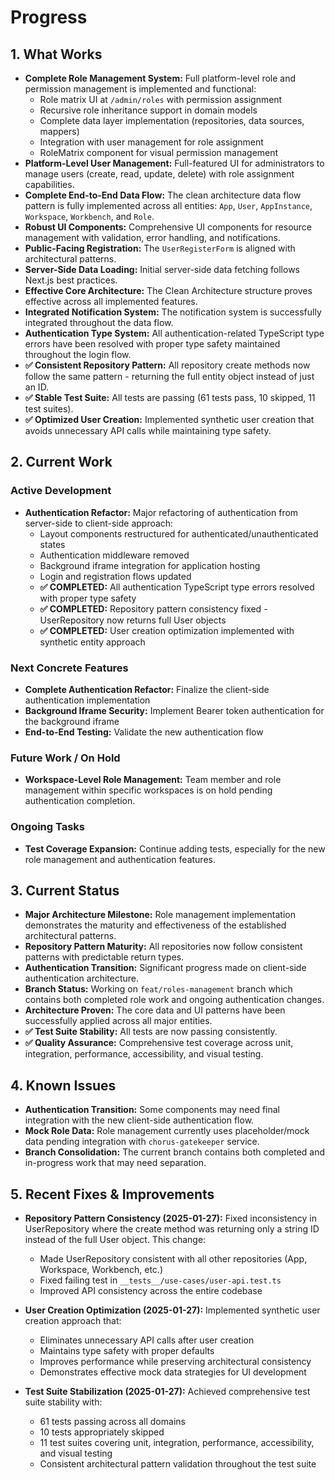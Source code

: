 # Progress

## 1. What Works

- **Complete Role Management System:** Full platform-level role and permission management is implemented and functional:
  - Role matrix UI at `/admin/roles` with permission assignment
  - Recursive role inheritance support in domain models
  - Complete data layer implementation (repositories, data sources, mappers)
  - Integration with user management for role assignment
  - RoleMatrix component for visual permission management
- **Platform-Level User Management:** Full-featured UI for administrators to manage users (create, read, update, delete) with role assignment capabilities.
- **Complete End-to-End Data Flow:** The clean architecture data flow pattern is fully implemented across all entities: `App`, `User`, `AppInstance`, `Workspace`, `Workbench`, and `Role`.
- **Robust UI Components:** Comprehensive UI components for resource management with validation, error handling, and notifications.
- **Public-Facing Registration:** The `UserRegisterForm` is aligned with architectural patterns.
- **Server-Side Data Loading:** Initial server-side data fetching follows Next.js best practices.
- **Effective Core Architecture:** The Clean Architecture structure proves effective across all implemented features.
- **Integrated Notification System:** The notification system is successfully integrated throughout the data flow.
- **Authentication Type System:** All authentication-related TypeScript type errors have been resolved with proper type safety maintained throughout the login flow.
- **✅ Consistent Repository Pattern:** All repository create methods now follow the same pattern - returning the full entity object instead of just an ID.
- **✅ Stable Test Suite:** All tests are passing (61 tests pass, 10 skipped, 11 test suites).
- **✅ Optimized User Creation:** Implemented synthetic user creation that avoids unnecessary API calls while maintaining type safety.

## 2. Current Work

### Active Development

- **Authentication Refactor:** Major refactoring of authentication from server-side to client-side approach:
  - Layout components restructured for authenticated/unauthenticated states
  - Authentication middleware removed
  - Background iframe integration for application hosting
  - Login and registration flows updated
  - **✅ COMPLETED:** All authentication TypeScript type errors resolved with proper type safety
  - **✅ COMPLETED:** Repository pattern consistency fixed - UserRepository now returns full User objects
  - **✅ COMPLETED:** User creation optimization implemented with synthetic entity approach

### Next Concrete Features

- **Complete Authentication Refactor:** Finalize the client-side authentication implementation
- **Background Iframe Security:** Implement Bearer token authentication for the background iframe
- **End-to-End Testing:** Validate the new authentication flow

### Future Work / On Hold

- **Workspace-Level Role Management:** Team member and role management within specific workspaces is on hold pending authentication completion.

### Ongoing Tasks

- **Test Coverage Expansion:** Continue adding tests, especially for the new role management and authentication features.

## 3. Current Status

- **Major Architecture Milestone:** Role management implementation demonstrates the maturity and effectiveness of the established architectural patterns.
- **Repository Pattern Maturity:** All repositories now follow consistent patterns with predictable return types.
- **Authentication Transition:** Significant progress made on client-side authentication architecture.
- **Branch Status:** Working on `feat/roles-management` branch which contains both completed role work and ongoing authentication changes.
- **Architecture Proven:** The core data and UI patterns have been successfully applied across all major entities.
- **✅ Test Suite Stability:** All tests are now passing consistently.
- **✅ Quality Assurance:** Comprehensive test coverage across unit, integration, performance, accessibility, and visual testing.

## 4. Known Issues

- **Authentication Transition:** Some components may need final integration with the new client-side authentication flow.
- **Mock Role Data:** Role management currently uses placeholder/mock data pending integration with `chorus-gatekeeper` service.
- **Branch Consolidation:** The current branch contains both completed and in-progress work that may need separation.

## 5. Recent Fixes & Improvements

- **Repository Pattern Consistency (2025-01-27):** Fixed inconsistency in UserRepository where the create method was returning only a string ID instead of the full User object. This change:
  - Made UserRepository consistent with all other repositories (App, Workspace, Workbench, etc.)
  - Fixed failing test in `__tests__/use-cases/user-api.test.ts`
  - Improved API consistency across the entire codebase

- **User Creation Optimization (2025-01-27):** Implemented synthetic user creation approach that:
  - Eliminates unnecessary API calls after user creation
  - Maintains type safety with proper defaults
  - Improves performance while preserving architectural consistency
  - Demonstrates effective mock data strategies for UI development

- **Test Suite Stabilization (2025-01-27):** Achieved comprehensive test suite stability with:
  - 61 tests passing across all domains
  - 10 tests appropriately skipped
  - 11 test suites covering unit, integration, performance, accessibility, and visual testing
  - Consistent architectural pattern validation throughout the test suite
